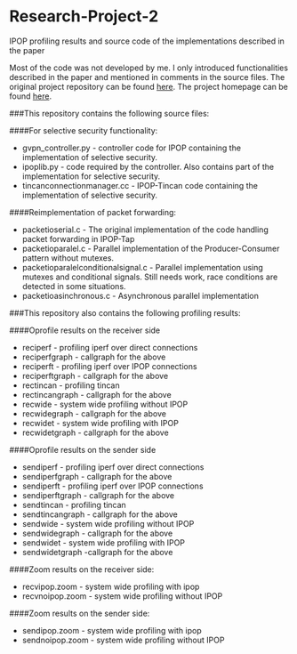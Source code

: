 # Research-Project-2
IPOP profiling results and source code of the implementations described in the paper

Most of the code was not developed by me. I only introduced functionalities described in the paper and mentioned in comments in the source files. The original project repository can be found [here](https://github.com/ipop-project). The project homepage can be found [here](http://ipop-project.org/).


###This repository contains the following source files:

####For selective security functionality:

- gvpn_controller.py - controller code for IPOP containing the implementation of selective security.
- ipoplib.py - code required by the controller. Also contains part of the implementation for selective security.
- tincanconnectionmanager.cc - IPOP-Tincan code containing the implementation of selective security.

 
	

####Reimplementation of packet forwarding:	
- packetioserial.c - The original implementation of the code handling packet forwarding in IPOP-Tap
- packetioparalel.c - Parallel implementation of the Producer-Consumer pattern without mutexes.  
- packetioparalelconditionalsignal.c - Parallel implementation using mutexes and conditional signals. Still needs work, race conditions are detected in some situations.
- packetioasinchronous.c - Asynchronous parallel implementation 

	
	
###This repository also contains the following profiling results:

####Oprofile results on the receiver side
- reciperf - profiling iperf over direct connections
- reciperfgraph - callgraph for the above
- reciperft - profiling iperf over IPOP connections
- reciperftgraph - callgraph for the above
- rectincan - profiling tincan
- rectincangraph - callgraph for the above
- recwide - system wide profiling without IPOP
- recwidegraph - callgraph for the above
- recwidet - system wide profiling with IPOP
- recwidetgraph - callgraph for the above
	
	
####Oprofile results on the sender side	
- sendiperf - profiling iperf over direct connections
- sendiperfgraph - callgraph for the above
- sendiperft - profiling iperf over IPOP connections
- sendiperftgraph - callgraph for the above
- sendtincan - profiling tincan
- sendtincangraph - callgraph for the above
- sendwide - system wide profiling without IPOP
- sendwidegraph - callgraph for the above
- sendwidet - system wide profiling with IPOP
- sendwidetgraph -callgraph for the above
	


####Zoom results on the receiver side:
- recvipop.zoom - system wide profiling with ipop
- recvnoipop.zoom - system wide profiling without IPOP


####Zoom results on the sender side:
* sendipop.zoom - system wide profiling with ipop
* sendnoipop.zoom - system wide profiling without IPOP

